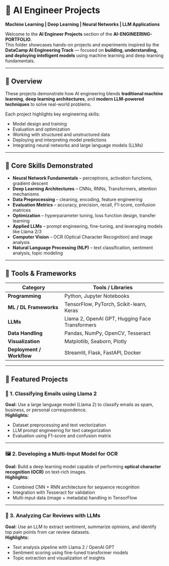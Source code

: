 # 🧠 AI Engineer Projects  
**Machine Learning | Deep Learning | Neural Networks | LLM Applications**

Welcome to the **AI Engineer Projects** section of the **AI-ENGINEERING-PORTFOLIO**.  
This folder showcases hands-on projects and experiments inspired by the **DataCamp AI Engineering Track** — focused on **building, understanding, and deploying intelligent models** using machine learning and deep learning fundamentals.

---

## 🚀 Overview

These projects demonstrate how AI engineering blends **traditional machine learning**, **deep learning architectures**, and **modern LLM-powered techniques** to solve real-world problems.

Each project highlights key engineering skills:
- Model design and training  
- Evaluation and optimization  
- Working with structured and unstructured data  
- Deploying and interpreting model predictions  
- Integrating neural networks and large language models (LLMs)

---

## 🧠 Core Skills Demonstrated

- **Neural Network Fundamentals** – perceptrons, activation functions, gradient descent  
- **Deep Learning Architectures** – CNNs, RNNs, Transformers, attention mechanisms  
- **Data Preprocessing** – cleaning, encoding, feature engineering  
- **Evaluation Metrics** – accuracy, precision, recall, F1-score, confusion matrices  
- **Optimization** – hyperparameter tuning, loss function design, transfer learning  
- **Applied LLMs** – prompt engineering, fine-tuning, and leveraging models like Llama 2/3  
- **Computer Vision** – OCR (Optical Character Recognition) and image analysis  
- **Natural Language Processing (NLP)** – text classification, sentiment analysis, topic modeling  

---

## 🧰 Tools & Frameworks

| Category | Tools / Libraries |
|-----------|------------------|
| **Programming** | Python, Jupyter Notebooks |
| **ML / DL Frameworks** | TensorFlow, PyTorch, Scikit-learn, Keras |
| **LLMs** | Llama 2, OpenAI GPT, Hugging Face Transformers |
| **Data Handling** | Pandas, NumPy, OpenCV, Tesseract |
| **Visualization** | Matplotlib, Seaborn, Plotly |
| **Deployment / Workflow** | Streamlit, Flask, FastAPI, Docker |

---

## 🧩 Featured Projects

### 📧 1. Classifying Emails using **Llama 2**
**Goal:** Use a large language model (Llama 2) to classify emails as spam, business, or personal correspondence.  
**Highlights:**
- Dataset preprocessing and text vectorization  
- LLM prompt engineering for text categorization  
- Evaluation using F1-score and confusion matrix  

---

### 🖼️ 2. Developing a **Multi-Input Model for OCR**
**Goal:** Build a deep learning model capable of performing **optical character recognition (OCR)** on text-rich images.  
**Highlights:**
- Combined CNN + RNN architecture for sequence recognition  
- Integration with Tesseract for validation  
- Multi-input data (image + metadata) handling in TensorFlow  

---

### 🚗 3. Analyzing Car Reviews with **LLMs**
**Goal:** Use an LLM to extract sentiment, summarize opinions, and identify top pain points from car review datasets.  
**Highlights:**
- Text analysis pipeline with Llama 2 / OpenAI GPT  
- Sentiment scoring using fine-tuned transformer models  
- Topic extraction and visualization of insights 
